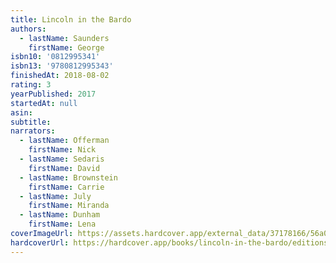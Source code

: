 ```yaml
---
title: Lincoln in the Bardo
authors:
  - lastName: Saunders
    firstName: George
isbn10: '0812995341'
isbn13: '9780812995343'
finishedAt: 2018-08-02
rating: 3
yearPublished: 2017
startedAt: null
asin:
subtitle:
narrators:
  - lastName: Offerman
    firstName: Nick
  - lastName: Sedaris
    firstName: David
  - lastName: Brownstein
    firstName: Carrie
  - lastName: July
    firstName: Miranda
  - lastName: Dunham
    firstName: Lena
coverImageUrl: https://assets.hardcover.app/external_data/37178166/56a00c139c890ff18802c0a049fbc0a13c0d36bd.jpeg
hardcoverUrl: https://hardcover.app/books/lincoln-in-the-bardo/editions/12959293
---
```

